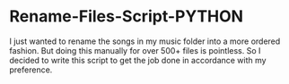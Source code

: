 # Rename-Files-Script-PYTHON
I just wanted to rename the songs in my music folder into a more ordered fashion. But doing this manually for over 500+ files is pointless. So I decided to write this script to get the job done in accordance with my preference.
